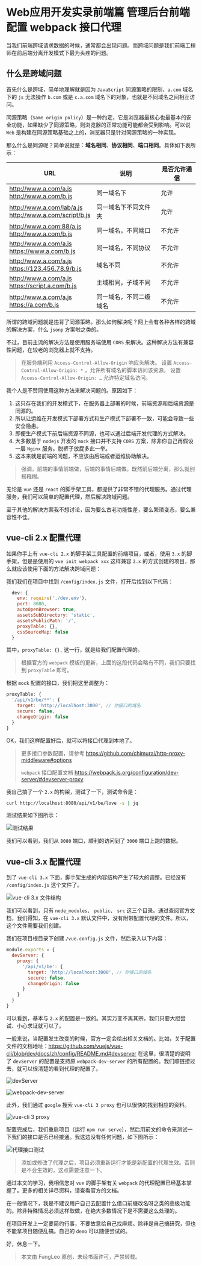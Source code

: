 # Web应用开发实录前端篇 管理后台前端 配置 webpack 接口代理

当我们前端跨域请求数据的时候，通常都会出现问题。而跨域问题是我们前端工程师在前后端分离开发模式下最为头疼的问题。

## 什么是跨域问题

首先什么是跨域，简单地理解就是因为 `JavaScript` 同源策略的限制，`a.com` 域名下的 `js` 无法操作 `b.com` 或是 `c.a.com` 域名下的对象，也就是不同域名之间相互访问。

同源策略（`Same origin policy`）是一种约定，它是浏览器最核心也最基本的安全功能，如果缺少了同源策略，则浏览器的正常功能可能都会受到影响。可以说 `Web` 是构建在同源策略基础之上的，浏览器只是针对同源策略的一种实现。

那么什么是同源呢？简单说就是：**域名相同**、**协议相同**、**端口相同**。具体如下表所示：

| URL | 说明 | 是否允许通信 |
| --- | --- | --- |
| http://www.a.com/a.js <br> http://www.a.com/b.js | 同一域名下 | 允许 |
| http://www.a.com/lab/a.js <br> http://www.a.com/script/b.js | 同一域名下不同文件夹 | 允许 |
| http://www.a.com:88/a.js <br> http://www.a.com/b.js | 同一域名，不同端口 | 不允许 |
| http://www.a.com/a.js <br> https://www.a.com/b.js | 同一域名，不同协议 | 不允许 |
| http://www.a.com/a.js <br> https://123.456.78.9/b.js | 域名不同 | 不允许 |
| http://www.a.com/a.js <br> https://script.a.com/b.js | 主域相同，子域不同 | 不允许 |
| http://www.a.com/a.js <br> https://a.com/b.js | 同一域名，不同二级域名 | 不允许 |

所谓的跨域问题就是违背了同源策略。那么如何解决呢？网上会有各种各样的跨域的解决方案，什么 `jsonp` 方案啦之类的。

不过，目前主流的解决方法是使用服务端使用 `CORS` 来解决。这种解决方法有兼容性问题，在较老的浏览器上就不支持。

> 在服务端利用 `Access-Control-Allow-Origin` 响应头解决。 
> 设置 `Access-Control-Allow-Origin: *` ，允许所有域名的脚本访问该资源。 
> 设置 `Access-Control-Allow-Origin: …` 允许特定域名访问。

我个人是不赞同使用这种方法来解决问题的。原因如下：

1. 这只存在我们的开发模式下，在服务器上部署的时候，前端资源和后端资源是同源的。
2. 所以让运维在开发模式下部署方式和生产模式下部署不一致，可能会导致一些安全隐患。
3. 即便生产模式下前后端资源不同源，也可以通过后端开发代理的方式解决。
4. 大多数基于 `nodejs` 开发的 `mock` 接口并不支持 `CORS` 方案，除非你自己再假设一层 `Nginx` 服务。脱裤子放屁多此一举。
5. 这本来就是前端的问题，不应该由后端或者运维协助解决。

> 强调，前端的事情前端做，后端的事情后端做。既然前后端分离，那么就别捣糨糊。

无论是 `vue` 还是 `react` 的脚手架工具，都提供了非常不错的代理服务。通过代理服务，我们可以简单的配置代理，然后解决跨域问题。

至于其他的解决方案我不想讨论，因为要么古老功能性差，要么繁琐变态，要么兼容性不佳。

## vue-cli 2.x 配置代理

如果你手上有 `vue-cli 2.x` 的脚手架工具配置的前端项目，或者，使用 `3.x` 的脚手架，但是是使用的 `vue init webpack xxx` 这样兼容 `2.x` 的方式创建的项目，那么就应该使用下面的方法解决跨域问题：

我们我们在项目中找到 `/config/index.js` 文件，打开后找到以下代码：

```js
  dev: {
    env: require('./dev.env'),
    port: 8080,
    autoOpenBrowser: true,
    assetsSubDirectory: 'static',
    assetsPublicPath: '/',
    proxyTable: {},
    cssSourceMap: false
  }
```
其中，`proxyTable: {},` 这一行，就是给我们配置代理的。

> 根据官方的 `webpack` 模板的更新，上面的这段代码会略有不同，我们只要找到 `proxyTable` 即可。

根据 `mock` 配置的接口，我们把这里调整为：

```js
proxyTable: {
  '/api/v1/be/**': {
    target: 'http://localhost:3000', // 你接口的域名
    secure: false,
    changeOrigin: false
  }
}
```

OK，我们这样配置好后，就可以将接口代理到本地了。

> 更多接口参数配置，请参考 https://github.com/chimurai/http-proxy-middleware#options
>
> `webpack` 接口配置文档 https://webpack.js.org/configuration/dev-server/#devserver-proxy 

我自己搞了一个 `2.x` 的构架，测试了一下，测试命令是：

```bash
curl http://localhost:8080/api/v1/be/love -s | jq
```

测试结果如下图所示：

![测试结果](https://raw.githubusercontent.com/fengcms/articles/master/image/59/fccd22d3417486be811451939147d4.jpg)

我们可以看到，我们从 `8080` 端口，顺利的访问到了 `3000` 端口上跑的数据。

## vue-cli 3.x 配置代理

到了 `vue-cli 3.x` 下面，脚手架生成的内容结构产生了较大的调整。已经没有 `/config/index.js` 这个文件了。

![vue-cli 3.x 文件结构](https://raw.githubusercontent.com/fengcms/articles/master/image/a9/1359e40db959a6556658ea9300274b.jpg)

我们可以看到，只有 `node_modules`、 `public`、 `src` 这三个目录。通过查阅官方文档，我们得知，在 `vue-cli 3.x` 默认文件中，没有附带配置代理的文件。所以，这个文件需要我们创建。

我们在项目根目录下创建 `/vue.config.js` 文件，然后录入以下内容：

```js
module.exports = {
  devServer: {
    proxy: {
      '/api/v1/be': {
        target: 'http://localhost:3000', // 你接口的域名
        secure: false,
        changeOrigin: false
      }
    }
  }
}
```

可以看到，基本与 `2.x` 的配置是一致的。其实万变不离其宗，我们只要大胆尝试、小心求证就可以了。

一般来说，当配置发生改变的时候，官方一定会给出相关文档的。比如，关于配置文件的文档地址：https://github.com/vuejs/vue-cli/blob/dev/docs/zh/config/README.md#devserver 在这里，很清楚的说明了 `devServer` 的配置是支持原 `webpack-dev-server` 的所有配置的。我们顺链接过去，就可以很清楚的看到代理的配置了。

![devServer](https://raw.githubusercontent.com/fengcms/articles/master/image/71/6d26f68e81e4c72169138994333946.jpg)

![webpack-dev-server](https://raw.githubusercontent.com/fengcms/articles/master/image/54/676118ba0cc1baeb2be1194ba842f4.jpg)

此外，我们通过 `google` 搜索 `vue-cli 3 proxy` 也可以很快的找到相应的资料。

![vue-cli 3 proxy](https://raw.githubusercontent.com/fengcms/articles/master/image/0d/505ee31be8d4e7b34dfd471e3fc44c.jpg)

配置完成后，我们重启项目（运行 `npm run serve`），然后用前文的命令来测试一下我们的接口是否已经接通。我这边没有任何问题，如下图所示：

![代理接口测试](https://raw.githubusercontent.com/fengcms/articles/master/image/57/834ab5972565eb18ac5e9b7d1e481d.jpg)

> 添加或修改了代理之后，项目必须重新运行才能是新配置的代理生效。否则是不会生效的，这点需要注意一下。

通过本文的学习，我相信您对 `vue` 的脚手架有关 `webpack` 的代理配置已经基本掌握了。更多的相关详尽资料，请查看官方的文档。

在一般情况下，我是不建议用户自己去配置什么借口前缀改名呀之类的高级功能的。除非特殊情况必须这样取做，在绝大多数情况下是不需要这么处理的。

在项目开发上一定要简约行事，不要故意给自己找麻烦。除非是自己搞研究，但也不能拿项目随便乱搞。自己的 `demo` 可以随便尝试的。

好，休息一下。

> 本文由 FungLeo 原创，未经书面许可，严禁转载。


